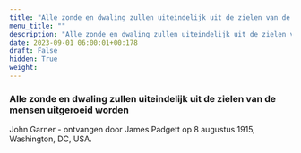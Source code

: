 ```yaml
---
title: "Alle zonde en dwaling zullen uiteindelijk uit de zielen van de mensen uitgeroeid worden"
menu_title: ""
description: "Alle zonde en dwaling zullen uiteindelijk uit de zielen van de mensen uitgeroeid worden"
date: 2023-09-01 06:00:01+00:178
draft: False
hidden: True
weight:
---
```

### Alle zonde en dwaling zullen uiteindelijk uit de zielen van de mensen uitgeroeid worden

John Garner - ontvangen door James Padgett op 8 augustus 1915, Washington, DC, USA.
